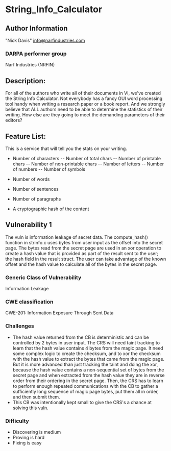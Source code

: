 # String_Info_Calculator

## Author Information

"Nick Davis" <info@narfindustries.com>

### DARPA performer group

Narf Industries (NRFIN)

## Description:

For all of the authors who write all of their documents in VI, we've created the String Info Calculator. Not everybody has a fancy GUI word processing tool handy when writing a research paper or a book report. And we strongly believe that ALL authors need to be able to determine the statistics of their writing. How else are they going to meet the demanding parameters of their editors?

## Feature List:

This is a service that will tell you the stats on your writing.

- Number of characters
-- Number of total chars
-- Number of printable chars
-- Number of non-printable chars
-- Number of letters
-- Number of numbers
-- Number of symbols

- Number of words
- Number of sentences
- Number of paragraphs
- A cryptographic hash of the content

## Vulnerability 1

The vuln is information leakage of secret data. The compute\_hash() function in strinfo.c uses bytes from user input as the offset into the secret page. The bytes read from the secret page are used in an xor operation to create a hash value that is provided as part of the result sent to the user; the hash field in the result struct. The user can take advantage of the known offset and the hash value to calculate all of the bytes in the secret page.

### Generic Class of Vulnerability

Information Leakage

### CWE classification

CWE-201: Information Exposure Through Sent Data

### Challenges

* The hash value returned from the CB is deterministic and can be controlled by 2 bytes in user input. The CRS will need taint tracking to learn that the hash value contains 4 bytes from the magic page. It need some complex logic to create the checksum, and to xor the checksum with the hash value to extract the bytes that came from the magic page. But it is more advanced than just tracking the taint and doing the xor, because the hash value contains a non-sequential set of bytes from the secret page and when extracted from the hash value they are in reverse order from their ordering in the secret page. Then, the CRS has to learn to perform enough repeated communications with the CB to gather a sufficiently long sequence of magic page bytes, put them all in order, and then submit them.
* This CB was intentionally kept small to give the CRS's a chance at solving this vuln.

### Difficulty

* Discovering is medium
* Proving is hard
* Fixing is easy

